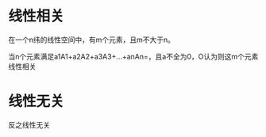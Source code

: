 线性相关
=======================

在一个n纬的线性空间中，有m个元素，且m不大于n。

当n个元素满足a1A1+a2A2+a3A3+...+anAn=，且a不全为0，O认为则这m个元素线性相关

线性无关
======================

反之线性无关
